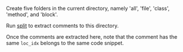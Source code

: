 Create five folders in the current directory, namely 'all', 'file', 'class', 'method', and 'block'.

Run [split](/data_collection/map_remap.py#L144) to extract comments to this directory.

Once the comments are extracted here, note that the comment has the same `loc_idx` belongs to the same code snippet.
